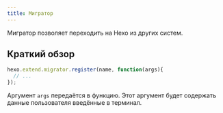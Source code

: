 ```yaml
---
title: Мигратор
---
```

Мигратор позволяет переходить на Hexo из других систем.

## Краткий обзор

``` js
hexo.extend.migrator.register(name, function(args){
  // ...
});
```

Аргумент `args` передаётся в функцию. Этот аргумент будет содержать данные пользователя введённые в терминал.
